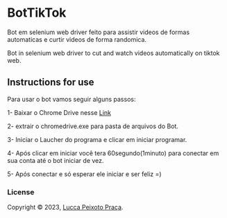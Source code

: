 # BotTikTok

Bot em selenium web driver feito para assistir videos de formas automaticas e curtir videos de forma randomica.







Bot in selenium web driver to cut and watch videos automatically on tiktok web.


## Instructions for use

Para usar o bot vamos seguir alguns passos:

1- Baixar o Chrome Drive nesse [Link](https://chromedriver.chromium.org/downloads)

2- extrair o chromedrive.exe para pasta de arquivos do Bot.

3- Iniciar o Laucher do programa e clicar em iniciar programar.

4- Após clicar em iniciar você tera 60segundo(1minuto) para conectar em sua conta até o bot iniciar de vez.

5- Após conectar e só esperar ele iniciar e ser feliz =)




### License

Copyright © 2023, [Lucca Peixoto Praça](https://github.com/LuccaPraca).
